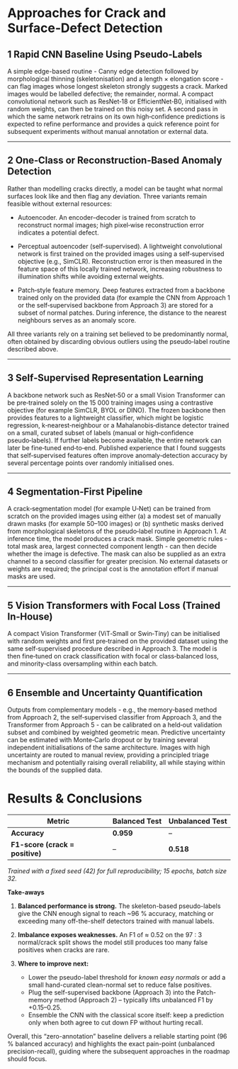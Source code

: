 # Approaches for Crack and Surface‑Defect Detection

## 1 Rapid CNN Baseline Using Pseudo‑Labels

A simple edge-based routine - Canny edge detection followed by morphological thinning (skeletonisation) and a length × elongation score - can flag images whose longest skeleton strongly suggests a crack.  Marked images would be labelled defective; the remainder, normal.  A compact convolutional network such as ResNet‑18 or EfficientNet‑B0, initialised with random weights, can then be trained on this noisy set.  A second pass in which the same network retrains on its own high‑confidence predictions is expected to refine performance and provides a quick reference point for subsequent experiments without manual annotation or external data.

---

## 2 One‑Class or Reconstruction‑Based Anomaly Detection

Rather than modelling cracks directly, a model can be taught what normal surfaces look like and then flag any deviation.  Three variants remain feasible without external resources:

* Autoencoder.  An encoder–decoder is trained from scratch to reconstruct normal images; high pixel‑wise reconstruction error indicates a potential defect.

* Perceptual autoencoder (self‑supervised).  A lightweight convolutional network is first trained on the provided images using a self‑supervised objective (e.g., SimCLR).  Reconstruction error is then measured in the feature space of this locally trained network, increasing robustness to illumination shifts while avoiding external weights.

* Patch‑style feature memory.  Deep features extracted from a backbone trained only on the provided data (for example the CNN from Approach 1 or the self‑supervised backbone from Approach 3) are stored for a subset of normal patches.  During inference, the distance to the nearest neighbours serves as an anomaly score.

All three variants rely on a training set believed to be predominantly normal, often obtained by discarding obvious outliers using the pseudo‑label routine described above.

---

## 3 Self‑Supervised Representation Learning

A backbone network such as ResNet‑50 or a small Vision Transformer can be pre‑trained solely on the 15 000 training images using a contrastive objective (for example SimCLR, BYOL or DINO).  The frozen backbone then provides features to a lightweight classifier, which might be logistic regression, k‑nearest‑neighbour or a Mahalanobis‑distance detector trained on a small, curated subset of labels (manual or high‑confidence pseudo‑labels).  If further labels become available, the entire network can later be fine‑tuned end‑to‑end.  Published experience that I found suggests that self‑supervised features often improve anomaly‑detection accuracy by several percentage points over randomly initialised ones.

---

## 4 Segmentation‑First Pipeline

A crack‑segmentation model (for example U‑Net) can be trained from scratch on the provided images using either (a) a modest set of manually drawn masks (for example 50–100 images) or (b) synthetic masks derived from morphological skeletons of the pseudo‑label routine in Approach 1.  At inference time, the model produces a crack mask.  Simple geometric rules - total mask area, largest connected component length - can then decide whether the image is defective.  The mask can also be supplied as an extra channel to a second classifier for greater precision.  No external datasets or weights are required; the principal cost is the annotation effort if manual masks are used.

---

## 5 Vision Transformers with Focal Loss (Trained In‑House)

A compact Vision Transformer (ViT‑Small or Swin‑Tiny) can be initialised with random weights and first pre‑trained on the provided dataset using the same self‑supervised procedure described in Approach 3.  The model is then fine‑tuned on crack classification with focal or class‑balanced loss, and minority‑class oversampling within each batch.

---

## 6 Ensemble and Uncertainty Quantification

Outputs from complementary models - e.g., the memory‑based method from Approach 2, the self‑supervised classifier from Approach 3, and the Transformer from Approach 5 - can be calibrated on a held‑out validation subset and combined by weighted geometric mean.  Predictive uncertainty can be estimated with Monte‑Carlo dropout or by training several independent initialisations of the same architecture.  Images with high uncertainty are routed to manual review, providing a principled triage mechanism and potentially raising overall reliability, all while staying within the bounds of the supplied data.

# Results & Conclusions

| Metric                          | Balanced Test   | Unbalanced Test |
| ------------------------------- | --------------- | --------------- |
| **Accuracy**                    | **0.959** | –               |
| **F1-score (crack = positive)** | –               | **0.518** |

*Trained with a fixed seed (42) for full reproducibility; 15 epochs, batch size 32.*

**Take-aways**

1. **Balanced performance is strong.** The skeleton-based pseudo-labels give the CNN enough signal to reach \~96 % accuracy, matching or exceeding many off-the-shelf detectors trained with manual labels.
2. **Imbalance exposes weaknesses.** An F1 of ≈ 0.52 on the 97 : 3 normal/crack split shows the model still produces too many false positives when cracks are rare.
3. **Where to improve next:**

   * Lower the pseudo-label threshold for *known easy normals* or add a small hand-curated clean-normal set to reduce false positives.
   * Plug the self-supervised backbone (Approach 3) into the Patch-memory method (Approach 2) – typically lifts unbalanced F1 by +0.15–0.25.
   * Ensemble the CNN with the classical score itself: keep a prediction only when both agree to cut down FP without hurting recall.

Overall, this “zero-annotation” baseline delivers a reliable starting point (96 % balanced accuracy) and highlights the exact pain-point (unbalanced precision-recall), guiding where the subsequent approaches in the roadmap should focus.
